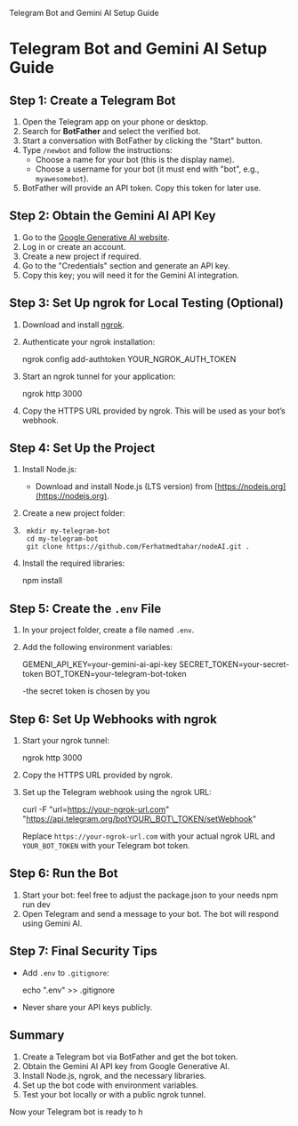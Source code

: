 Telegram Bot and Gemini AI Setup Guide

# Telegram Bot and Gemini AI Setup Guide

## Step 1: Create a Telegram Bot

1.  Open the Telegram app on your phone or desktop.
2.  Search for **BotFather** and select the verified bot.
3.  Start a conversation with BotFather by clicking the "Start" button.
4.  Type `/newbot` and follow the instructions:
    - Choose a name for your bot (this is the display name).
    - Choose a username for your bot (it must end with "bot", e.g., `myawesomebot`).
5.  BotFather will provide an API token. Copy this token for later use.

## Step 2: Obtain the Gemini AI API Key

1.  Go to the [Google Generative AI website](https://aistudio.google.com/app/apikey).
2.  Log in or create an account.
3.  Create a new project if required.
4.  Go to the "Credentials" section and generate an API key.
5.  Copy this key; you will need it for the Gemini AI integration.

## Step 3: Set Up ngrok for Local Testing (Optional)

1.  Download and install [ngrok](https://ngrok.com/download).
2.  Authenticate your ngrok installation:

    ngrok config add-authtoken YOUR_NGROK_AUTH_TOKEN

3.  Start an ngrok tunnel for your application:

    ngrok http 3000

4.  Copy the HTTPS URL provided by ngrok. This will be used as your bot’s webhook.

## Step 4: Set Up the Project

1.  Install Node.js:
    - Download and install Node.js (LTS version) from [https://nodejs.org](https://nodejs.org).
2.  Create a new project folder:
3.      mkdir my-telegram-bot
        cd my-telegram-bot
        git clone https://github.com/Ferhatmedtahar/nodeAI.git .
4.  Install the required libraries:

    npm install

## Step 5: Create the `.env` File

1.  In your project folder, create a file named `.env`.
2.  Add the following environment variables:

    GEMENI_API_KEY=your-gemini-ai-api-key
    SECRET_TOKEN=your-secret-token
    BOT_TOKEN=your-telegram-bot-token

    -the secret token is chosen by you

## Step 6: Set Up Webhooks with ngrok

1.  Start your ngrok tunnel:

    ngrok http 3000

2.  Copy the HTTPS URL provided by ngrok.
3.  Set up the Telegram webhook using the ngrok URL:

    curl -F "url=https://your-ngrok-url.com" "https://api.telegram.org/botYOUR\_BOT\_TOKEN/setWebhook"

    Replace `https://your-ngrok-url.com` with your actual ngrok URL and `YOUR_BOT_TOKEN` with your Telegram bot token.

## Step 6: Run the Bot

1.  Start your bot: feel free to adjust the package.json to your needs
        npm run dev
2.  Open Telegram and send a message to your bot. The bot will respond using Gemini AI.

## Step 7: Final Security Tips

- Add `.env` to `.gitignore`:

  echo ".env" >> .gitignore

- Never share your API keys publicly.

## Summary

1.  Create a Telegram bot via BotFather and get the bot token.
2.  Obtain the Gemini AI API key from Google Generative AI.
3.  Install Node.js, ngrok, and the necessary libraries.
4.  Set up the bot code with environment variables.
5.  Test your bot locally or with a public ngrok tunnel.

Now your Telegram bot is ready to h
